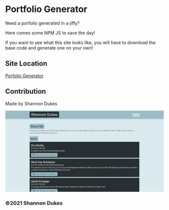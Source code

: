 # Portfolio Generator

Need a porfolio generated in a jiffy? 

Here comes some NPM JS to save the day! 

If you want to see what this site looks like, you will have to download the base code and generate one on your own! 

## Site Location
[Porfolio Generator](https://github.com/ShannonDukes/portfolio-generator)

## Contribution
Made by Shannon Dukes


![alt text](portfolio-generator-img.png)

### ©️2021 Shannon Dukes

